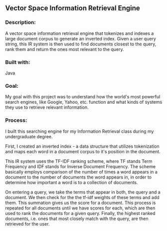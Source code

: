 ## Vector Space Information Retrieval Engine

### Description:
A vector space information retrieval engine that tokenizes and indexes a large document corpus to generate an inverted index. Given a user query string, this IR system is then used to find documents closest to the query, rank them and return the ones most relevant to the query.  

### Built with: 
Java

### Goal: 
My goal with this project was to understand how the world's most powerful search engines, like Google, Yahoo, etc. function and what kinds of systems they use to retrieve relevant information. 

### Process:
I built this searching engine for my Information Retrieval class during my undergraduate degree. 

First, I created an inverted index - a data structure that utilizes tokenization and maps each word in a document corpus to it's position in the document.

This IR system uses the TF-IDF ranking scheme, where TF stands Term Frequency and IDF stands for Inverse Document Frequency. The scheme basically employs comparison of the number of times a word appears in a document to the number of documents the word appears in, in order to determine how important a word is to a collection of documents. 

On entering a query, we take the terms that appear in both, the query and a document. We then check for the the tf-idf weights of these terms and add them. This summation gives us the score for a document. This process is repeated for all documents until we have scores for each, which are then used to rank the documents for a given query. Finally, the highest ranked documents, i.e. ones that most closely match with the query, are then retrieved for the user. 



